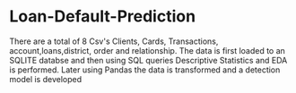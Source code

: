 # Loan-Default-Prediction
There are a total of 8 Csv's Clients, Cards, Transactions, account,loans,district, order and relationship. The data is first loaded to an SQLITE databse and then using SQL queries Descriptive Statistics and EDA is performed. Later using Pandas the data is transformed and a detection model is developed
